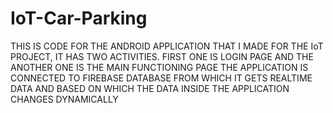 # IoT-Car-Parking
THIS IS CODE FOR THE ANDROID APPLICATION THAT I MADE FOR THE IoT PROJECT, IT HAS TWO ACTIVITIES.
FIRST ONE IS LOGIN PAGE AND THE ANOTHER ONE IS THE MAIN FUNCTIONING PAGE
THE APPLICATION IS CONNECTED TO FIREBASE DATABASE FROM WHICH IT GETS REALTIME DATA AND BASED ON 
WHICH THE DATA INSIDE THE APPLICATION CHANGES DYNAMICALLY
